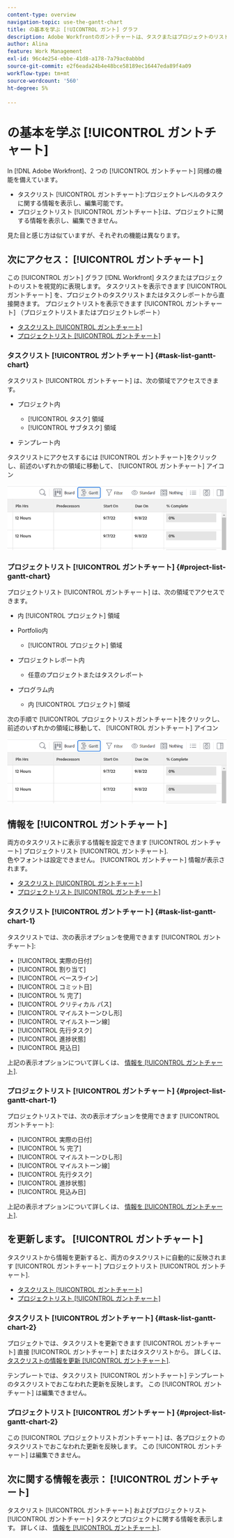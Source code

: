 ```yaml
---
content-type: overview
navigation-topic: use-the-gantt-chart
title: の基本を学ぶ [!UICONTROL ガント] グラフ
description: Adobe Workfrontのガントチャートは、タスクまたはプロジェクトのリストを視覚的に表します。
author: Alina
feature: Work Management
exl-id: 96c4e254-ebbe-41d8-a178-7a79ac0abbbd
source-git-commit: e2f6eada24b4e48bce58189ec16447eda89f4a09
workflow-type: tm+mt
source-wordcount: '560'
ht-degree: 5%

---
```


# の基本を学ぶ [!UICONTROL ガントチャート]

In [!DNL Adobe Workfront]、2 つの [!UICONTROL ガントチャート] 同様の機能を備えています。

* タスクリスト [!UICONTROL ガントチャート]:プロジェクトレベルのタスクに関する情報を表示し、編集可能です。
* プロジェクトリスト [!UICONTROL ガントチャート]:は、プロジェクトに関する情報を表示し、編集できません。

見た目と感じ方は似ていますが、それぞれの機能は異なります。

## 次にアクセス： [!UICONTROL ガントチャート]

この [!UICONTROL ガント] グラフ [!DNL Workfront]  タスクまたはプロジェクトのリストを視覚的に表現します。 タスクリストを表示できます [!UICONTROL ガントチャート] を、プロジェクトのタスクリストまたはタスクレポートから直接開きます。 プロジェクトリストを表示できます [!UICONTROL ガントチャート] （プロジェクトリストまたはプロジェクトレポート）

* [タスクリスト [!UICONTROL ガントチャート]](#task-list-gantt-chart)
* [プロジェクトリスト [!UICONTROL ガントチャート]](#project-list-gantt-chart)

### タスクリスト [!UICONTROL ガントチャート] {#task-list-gantt-chart}

タスクリスト [!UICONTROL ガントチャート] は、次の領域でアクセスできます。

* プロジェクト内

   * [!UICONTROL タスク] 領域
   * [!UICONTROL サブタスク] 領域

* テンプレート内

タスクリストにアクセスするには [!UICONTROL ガントチャート]をクリックし、前述のいずれかの領域に移動して、 [!UICONTROL ガントチャート] アイコン

![ガントチャートアイコンをクリックします。](assets/click-gantt-chart-icon.png)

### プロジェクトリスト [!UICONTROL ガントチャート] {#project-list-gantt-chart}

プロジェクトリスト [!UICONTROL ガントチャート] は、次の領域でアクセスできます。

* 内 [!UICONTROL プロジェクト] 領域
* Portfolio内

   * [!UICONTROL プロジェクト] 領域

* プロジェクトレポート内

   * 任意のプロジェクトまたはタスクレポート

* プログラム内

   * 内 [!UICONTROL プロジェクト] 領域

次の手順で [!UICONTROL プロジェクトリストガントチャート]をクリックし、前述のいずれかの領域に移動して、 [!UICONTROL ガントチャート] アイコン

![ガントチャートアイコンをクリックします。](assets/click-gantt-chart-icon.png)

## 情報を [!UICONTROL ガントチャート]

両方のタスクリストに表示する情報を設定できます [!UICONTROL ガントチャート] プロジェクトリスト [!UICONTROL ガントチャート].\
色やフォントは設定できません。 [!UICONTROL ガントチャート] 情報が表示されます。

* [タスクリスト [!UICONTROL ガントチャート]](#task-list-gantt-chart)
* [プロジェクトリスト [!UICONTROL ガントチャート]](#project-list-gantt-chart)

### タスクリスト [!UICONTROL ガントチャート] {#task-list-gantt-chart-1}

タスクリストでは、次の表示オプションを使用できます [!UICONTROL ガントチャート]:

* [!UICONTROL 実際の日付]
* [!UICONTROL 割り当て]
* [!UICONTROL ベースライン]
* [!UICONTROL コミット日]
* [!UICONTROL % 完了]
* [!UICONTROL クリティカル パス]
* [!UICONTROL マイルストーンひし形]
* [!UICONTROL マイルストーン線]
* [!UICONTROL 先行タスク]
* [!UICONTROL 進捗状態]
* [!UICONTROL 見込日]

上記の表示オプションについて詳しくは、 [情報を [!UICONTROL ガントチャート]](../../../manage-work/gantt-chart/use-the-gantt-chart/configure-info-on-gantt-chart.md).

### プロジェクトリスト [!UICONTROL ガントチャート] {#project-list-gantt-chart-1}

プロジェクトリストでは、次の表示オプションを使用できます [!UICONTROL ガントチャート]:

* [!UICONTROL 実際の日付]
* [!UICONTROL % 完了]
* [!UICONTROL マイルストーンひし形]
* [!UICONTROL マイルストーン線]
* [!UICONTROL 先行タスク]
* [!UICONTROL 進捗状態]
* [!UICONTROL 見込み日]

上記の表示オプションについて詳しくは、 [情報を [!UICONTROL ガントチャート]](../../../manage-work/gantt-chart/use-the-gantt-chart/configure-info-on-gantt-chart.md).

## を更新します。 [!UICONTROL ガントチャート]

タスクリストから情報を更新すると、両方のタスクリストに自動的に反映されます [!UICONTROL ガントチャート] プロジェクトリスト [!UICONTROL ガントチャート].

* [タスクリスト [!UICONTROL ガントチャート]](#task-list-gantt-chart)
* [プロジェクトリスト [!UICONTROL ガントチャート]](#project-list-gantt-chart)

### タスクリスト [!UICONTROL ガントチャート] {#task-list-gantt-chart-2}

プロジェクトでは、タスクリストを更新できます [!UICONTROL ガントチャート] 直接 [!UICONTROL ガントチャート] またはタスクリストから。 詳しくは、 [タスクリストの情報を更新 [!UICONTROL ガントチャート]](../../../manage-work/gantt-chart/use-the-gantt-chart/update-info-task-list-gantt.md).

テンプレートでは、タスクリスト [!UICONTROL ガントチャート] テンプレートのタスクリストでおこなわれた更新を反映します。 この [!UICONTROL ガントチャート] は編集できません。

### プロジェクトリスト [!UICONTROL ガントチャート] {#project-list-gantt-chart-2}

この [!UICONTROL プロジェクトリストガントチャート] は、各プロジェクトのタスクリストでおこなわれた更新を反映します。 この [!UICONTROL ガントチャート] は編集できません。

## 次に関する情報を表示： [!UICONTROL ガントチャート]

タスクリスト [!UICONTROL ガントチャート] およびプロジェクトリスト [!UICONTROL ガントチャート] タスクとプロジェクトに関する情報を表示します。 詳しくは、 [情報を [!UICONTROL ガントチャート]](../../../manage-work/gantt-chart/use-the-gantt-chart/view-info-in-gantt.md).
